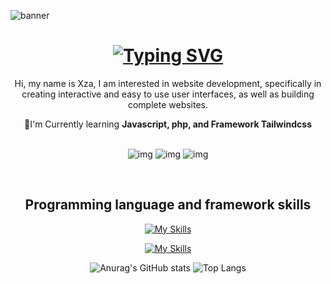 ![banner](https://github.com/user-attachments/assets/0cdb2a72-e16a-4fb9-8a2f-636964018424)
<h1 align="center"><a href="https://git.io/typing-svg"><img src="https://readme-typing-svg.demolab.com?font=Fira+Code&weight=600&size=32&pause=1000&color=F7F2F2&width=435&lines=+Hi+%F0%9F%91%8B%2C+I'm+Xza+Abdul+Malik+Ibrahim" alt="Typing SVG" /></a></h1>

<p align="center">Hi, my name is Xza, I am interested in website development, specifically in creating interactive and easy to use user interfaces, as well as building complete websites.</>

<br>

<div align="center">
  🌱I'm Currently learning <b>Javascript, php, and Framework Tailwindcss</b> 
  
  <br>
  <br>
  
</div>

<div align="center">
  
![img](https://img.shields.io/badge/Gmail-D14836?style=for-the-badge&logo=gmail&logoColor=white) ![img](	https://img.shields.io/badge/LinkedIn-0077B5?style=for-the-badge&logo=linkedin&logoColor=white) ![img](https://img.shields.io/badge/Instagram-E4405F?style=for-the-badge&logo=instagram&logoColor=white)
</div>
<br>

<h2 align="center">Programming language and framework skills</h2>
<div align="center">
  
  [![My Skills](https://skillicons.dev/icons?i=html,css,js,php)](https://skillicons.dev)
</div>
<div align="center">

  [![My Skills](https://skillicons.dev/icons?i=bootstrap,tailwind,figma)](https://skillicons.dev)
</div>
<div align="center">
  
![Anurag's GitHub stats](https://github-readme-stats.vercel.app/api?username=xzavis&theme=outrun&show_icons=true) ![Top Langs](https://github-readme-stats.vercel.app/api/top-langs/?username=xzavis&hide_progress=true&theme=outrun)
</div>
